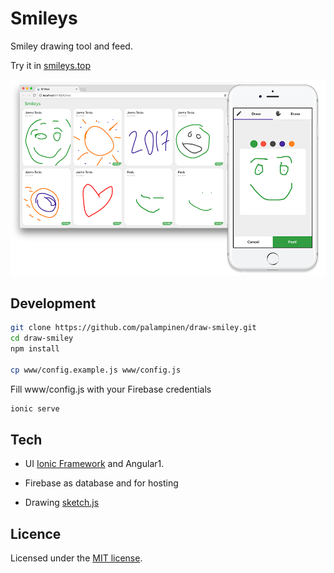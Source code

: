 Smileys
=====================

Smiley drawing tool and feed.

Try it in [smileys.top](http://smileys.top)

![Smileys](https://raw.githubusercontent.com/palampinen/draw-smiley/master/smiley-screenshot.png)

## Development
```bash
git clone https://github.com/palampinen/draw-smiley.git
cd draw-smiley
npm install

cp www/config.example.js www/config.js
```
Fill www/config.js with your Firebase credentials

```bash
ionic serve
```

## Tech
* UI [Ionic Framework](http://ionicframework.com/) and Angular1.

* Firebase as database and for hosting

* Drawing [sketch.js](intridea.github.io/sketch.js/)

## Licence
Licensed under the [MIT license](http://opensource.org/licenses/MIT).